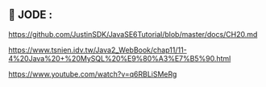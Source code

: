 ## 🍇 JODE : 


https://github.com/JustinSDK/JavaSE6Tutorial/blob/master/docs/CH20.md

https://www.tsnien.idv.tw/Java2_WebBook/chap11/11-4%20Java%20+%20MySQL%20%E9%80%A3%E7%B5%90.html

https://www.youtube.com/watch?v=q6RBLiSMeRg
